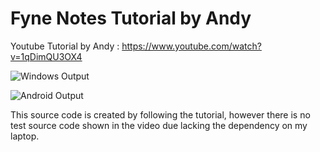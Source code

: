 # Fyne Notes Tutorial by Andy

Youtube Tutorial by Andy : https://www.youtube.com/watch?v=1qDimQU3OX4

![Windows Output](https://i.imgur.com/i7Lfgib.png)

![Android Output](https://i.imgur.com/8ybpVVc.jpg)

This source code is created by following the tutorial, however there is no test source code shown in the video due lacking the dependency on my laptop.
